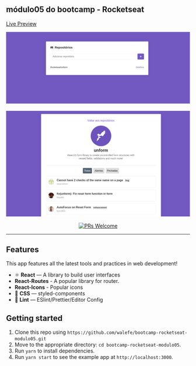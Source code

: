 ## módulo05 do bootcamp - Rocketseat

[Live Preview](https://silly-mayer-34d19c.netlify.com/)

 <img src="./src/assets/searchRepo.png" alt="PRs Welcome" border-radio="4px">

 <br/>
 <br/>

 <img src="./src/assets/Repo.png" alt="PRs Welcome">

<p align="center">
  <a href="http://makeapullrequest.com">
    <img src="https://img.shields.io/badge/PRs-welcome-brightgreen.svg?style=flat-square" alt="PRs Welcome">
  </a>
</p>

<hr />

## Features

This app features all the latest tools and practices in web development!

- ⚛ **React** — A library to build user interfaces
- **React-Routes** - A popular library for router.
- **React-Icons** - Popular icons
- 💅 **CSS** — styled-components
- 💖 **Lint** — ESlint/Prettier/Editor Config

## Getting started

1. Clone this repo using `https://github.com/walefe/bootcamp-rocketseat-modulo05.git`
2. Move to the appropriate directory: `cd bootcamp-rocketseat-modulo05`.<br />
3. Run `yarn` to install dependencies.<br />
4. Run `yarn start` to see the example app at `http://localhost:3000`.
